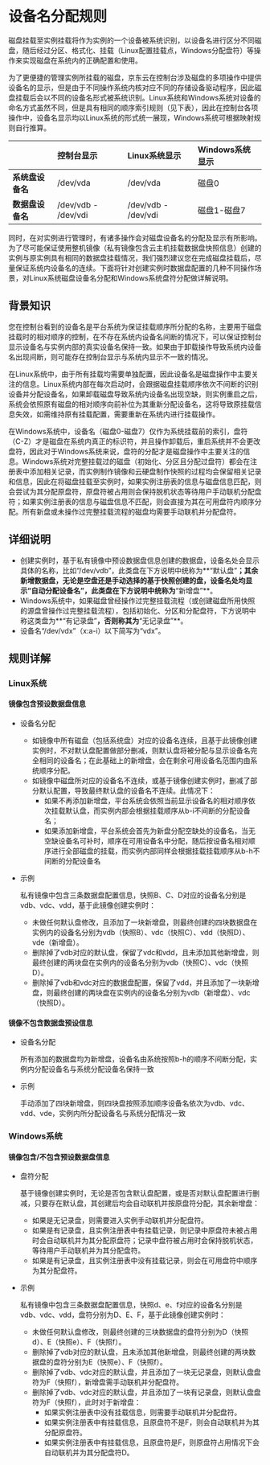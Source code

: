 # 设备名分配规则

磁盘挂载至实例挂载将作为实例的一个设备被系统识别，以设备名进行区分不同磁盘，随后经过分区、格式化、挂载（Linux配置挂载点，Windows分配盘符）等操作来实现磁盘在系统内的正确配置和使用。

为了更便捷的管理实例所挂载的磁盘，京东云在控制台涉及磁盘的多项操作中提供设备名的显示，但是由于不同操作系统内核对应不同的存储设备驱动程序，因此磁盘挂载后会以不同的设备名形式被系统识别。Linux系统和Windows系统对设备的命名方式虽然不同，但是具有相同的顺序索引规则（见下表），因此在控制台各项操作中，设备名显示均以Linux系统的形式统一展现，Windows系统可根据映射规则自行推算。


||控制台显示|Linux系统显示|Windows系统显示
|:---|:---|:---|:---|
**系统盘设备名**|/dev/vda|/dev/vda|磁盘0
**数据盘设备名**|/dev/vdb - /dev/vdi	|/dev/vdb - /dev/vdi|磁盘1-磁盘7

同时，在对实例进行管理时，有诸多操作会对磁盘设备名的分配及显示有所影响。为了尽可能保证使用整机镜像（私有镜像包含云主机挂载数据盘快照信息）创建的实例与原实例具有相同的数据盘挂载情况，我们强烈建议您在完成磁盘挂载后，尽量保证系统内设备名的连续。下面将针对创建实例时数据盘配置的几种不同操作场景，对Linux系统磁盘设备名分配和Windows系统盘符分配做详解说明。

## 背景知识

您在控制台看到的设备名是平台系统为保证挂载顺序所分配的名称，主要用于磁盘挂载时的相对顺序的控制，在不存在系统内设备名间断的情况下，可以保证控制台显示设备名与实例内部的真实设备名保持一致。如果由于卸载操作导致系统内设备名出现间断，则可能存在控制台显示与系统内显示不一致的情况。

在Linux系统中，由于所有挂载均需要单独配置，因此设备名是磁盘操作中主要关注的信息。Linux系统内部在每次启动时，会跟据磁盘挂载顺序依次不间断的识别设备并分配设备名，如果卸载磁盘导致系统内设备名出现空缺，则实例重启之后，系统会依照原有磁盘的相对顺序向前补位为其重新分配设备名，这将导致原挂载信息失效，如需维持原有挂载配置，需要重新在系统内进行挂载操作。

在Windows系统中，设备名（磁盘0-磁盘7）仅作为系统挂载前的索引，盘符（C-Z）才是磁盘在系统内真正的标识符，并且操作卸载后，重启系统并不会更改盘符，因此对于Windows系统来说，盘符的分配才是磁盘操作中主要关注的信息。Windows系统对完整挂载过的磁盘（初始化、分区且分配过盘符）都会在注册表中添加相关记录，而实例制作镜像和云硬盘制作快照的过程均会保留相关记录和信息，因此在将磁盘挂载至实例时，如果实例注册表的信息与磁盘信息匹配，则会尝试为其分配原盘符，原盘符被占用则会保持脱机状态等待用户手动联机分配盘符；如果实例注册表的信息与磁盘信息不匹配，则会直接为其在可用盘符内顺序分配。所有新盘或未操作过完整挂载流程的磁盘均需要手动联机并分配盘符。

## 详细说明

* 创建实例时，基于私有镜像中预设数据盘信息创建的数据盘，设备名处会显示具体的名称，比如“/dev/vdb”，此类盘在下方说明中统称为**“默认盘”**；其余新增数据盘，无论是空盘还是手动选择的基于快照创建的盘，设备名处均显示“自动分配设备名”，此类盘在下方说明中统称为**“新增盘”**。
* Windows系统中，如果磁盘曾经操作过完整挂载流程（或创建磁盘所用快照的源盘曾操作过完整挂载流程），包括初始化、分区和分配盘符，下方说明中称这类盘为**“有记录盘”**，否则称其为**“无记录盘”**。
* 设备名“/dev/vdx”（x:a-i）以下简写为“vdx”。

## 规则详解

### Linux系统	

#### 镜像包含预设数据盘信息	

* 设备名分配	

	* 如镜像中所有磁盘（包括系统盘）对应的设备名连续，且基于此镜像创建实例时，不对默认盘配置做部分删减，则默认盘将被分配与显示设备名完全相同的设备名；在此基础上的新增盘，会在剩余可用设备名范围内由系统顺序分配。
	* 如镜像中磁盘所对应的设备名不连续，或基于镜像创建实例时，删减了部分默认配置，导致最终默认盘的设备名不连续。此情况下：
		* 如果不再添加新增盘，平台系统会依照当前显示设备名的相对顺序依次挂载默认盘，而实例内部会根据挂载顺序从b-i不间断的分配设备名；
		* 如果添加新增盘，平台系统会首先为新盘分配空缺处的设备名，当无空缺设备名可补时，顺序在可用设备名中分配，随后按设备名相对顺序进行全部磁盘的挂载，而实例内部同样会根据挂载挂载顺序从b-h不间断的分配设备名
* 示例	

	私有镜像中包含三条数据盘配置信息，快照B、C、D对应的设备名分别是vdb、vdc、vdd，基于此镜像创建实例时：
	
	* 未做任何默认盘修改，且添加了一块新增盘，则最终创建的四块数据盘在实例内的设备名分别为vdb（快照B）、vdc（快照C）、vdd（快照D）、vde（新增盘）。
	* 删除掉了vdb对应的默认盘，保留了vdc和vdd，且未添加其他新增盘，则最终创建的两块盘在实例内的设备名分别为vdb（快照C）、vdc（快照D）。
	* 删除掉了vdb和vdc对应的数据盘配置，保留了vdd，并且添加了一块新增盘，则最终创建的两块盘在实例内的设备名分别为vdb（新增盘）、vdc（快照D）。

#### 镜像不包含数据盘预设信息

* 设备名分配	
	
	所有添加的数据盘均为新增盘，设备名由系统按照b-h的顺序不间断分配，实例内分配设备名与系统分配设备名保持一致
* 示例	
	
	手动添加了四块新增盘，则四块盘按照添加顺序设备名依次为vdb、vdc、vdd、vde，实例内所分配设备名与系统分配情况一致


### Windows系统	

#### 镜像包含/不包含预设数据盘信息	

* 盘符分配
	
	基于镜像创建实例时，无论是否包含默认盘配置，或是否对默认盘配置进行删减，只要存在默认盘，其创建后均会自动联机并按原盘符分配，其余新增盘：
	
	* 如果是无记录盘，则需要进入实例手动联机并分配盘符。
	* 如果是有记录盘，且实例注册表中有挂载记录，则记录中原盘符未被占用时会自动联机并为其分配原盘符；记录中盘符被占用时会保持脱机状态，等待用户手动联机并为其分配盘符。
	* 如果是有记录盘，且实例注册表中没有挂载记录，则会在可用盘符中顺序为其分配盘符。

* 示例
	
	私有镜像中包含三条数据盘配置信息，快照d、e、f对应的设备名分别是vdb、vdc、vdd，盘符分别为D、E、F，基于此镜像创建实例时：
	
	* 未做任何默认盘修改，则最终创建的三块数据盘的盘符分别为D（快照d）、E（快照e）、F（快照f）。
	* 删除掉了vdb对应的默认盘，且未添加其他新增盘，则最终创建的两块数据盘的盘符分别为E（快照e）、F（快照f）。
	* 删除掉了vdb、vdc对应的默认盘，并且添加了一块无记录盘，则默认盘盘符为F（快照f），新增盘需手动联机并分配盘符。
	* 删除掉了vdb、vdc对应的默认盘，并且添加了一块有记录盘，则默认盘盘符为F（快照f），此时对于新增盘：
		* 如果实例注册表中没有挂载信息，则需要手动联机并分配盘符。
		* 如果实例注册表中有挂载信息，且原盘符不是F，则会自动联机并为其分配原盘符。
		* 如果实例注册表中有挂载信息，且原盘符是F，则原盘符占用情况下会自动联机并为其分配盘符D。

